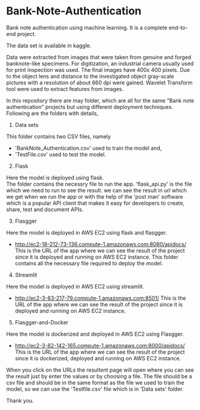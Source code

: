# Bank-Note-Authentication
Bank note authentication using machine learning. It is a complete end-to-end project.

The data set is available in kaggle.

Data were extracted from images that were taken from genuine and forged banknote-like specimens. For digitization, an industrial camera usually used for print inspection was used. The final images have 400x 400 pixels. Due to the object lens and distance to the investigated object gray-scale pictures with a resolution of about 660 dpi were gained. Wavelet Transform tool were used to extract features from images.

In this repository there are may folder, which are all for the same "Bank note authentication" projects but using different deployment techniques. Following are the folders with details,

1. Data sets

This folder contains two CSV files, namely 
 * 'BankNote_Authentication.csv' used to train the model and,
 * 'TestFile.csv' used to test the model.

2. Flask
 
Here the model is deployed using flask.</br>
The folder contains the necessry file to run the app. 'flask_api.py' is the file which we need to run to see the result. we can see the result in url which we get when we run the app or with the help of the 'post man' software which is a popular API client that makes it easy for developers to create, share, test and document APIs.

3. Flasgger

Here the model is deployed in AWS EC2 using flask and flasgger.</br>
* http://ec2-18-212-73-136.compute-1.amazonaws.com:8080/apidocs/  This is the URL of the app where we can see the result of the project since it is deployed and running on AWS EC2 instance.
This folder contains all the necessary file required to deploy the model.

4. Streamlit

Here the model is deployed in AWS EC2 using streamlit.</br>
* http://ec2-3-83-217-79.compute-1.amazonaws.com:8501/ This is the URL of the app where we can see the result of the project since it is deployed and running on AWS EC2 instance.

5. Flasgger-and-Docker

Here the model is dockerized and deployed in AWS EC2 using Flasgger.
* http://ec2-3-82-142-165.compute-1.amazonaws.com:8000/apidocs/ This is the URL of the app where we can see the result of the project since it is dockerized, deployed and running on AWS EC2 instance.


When you click on the URLs the resultent page will open where you can see the result just by enter the values or by choosing a file. The file should be a csv file and should be in the same format as the file we used to train the model, so we can use the 'Testfile.csv' file which is in 'Data sets' folder.

Thank you.
